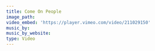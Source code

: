 ```yaml
---
title: Come On People
image_path:
video_embed: 'https://player.vimeo.com/video/211029150'
music_by:
music_by_website:
type: Video
---
```





